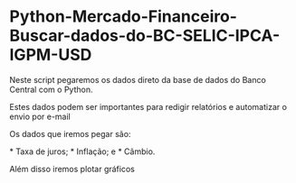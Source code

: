 <h1>Python-Mercado-Financeiro-Buscar-dados-do-BC-SELIC-IPCA-IGPM-USD</h1>

<p>Neste script pegaremos os dados direto da base de dados do Banco Central com o Python.</p>

<p>Estes dados podem ser importantes para redigir relatórios e automatizar o envio por e-mail</p>

<p>Os dados que iremos pegar são:</p>
* Taxa de juros;
* Inflação; e
* Câmbio. 

<p>Além disso iremos plotar gráficos</p>